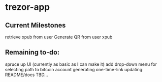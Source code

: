 # trezor-app

## Current Milestones
retrieve xpub from user
Generate QR from user xpub


## Remaining to-do:
spruce up UI (currently as basic as I can make it)
add drop-down menu for selecting path to bitcoin account
generating one-time-link
updating README/docs
TBD...
